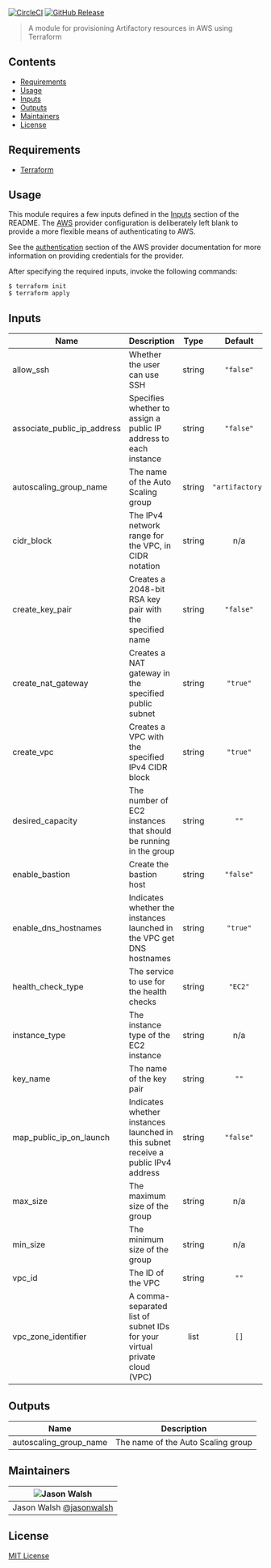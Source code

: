 [![CircleCI](https://img.shields.io/circleci/project/github/jasonwalsh/terraform-aws-artifactory.svg?style=flat-square)](https://circleci.com/gh/jasonwalsh/terraform-aws-artifactory) [![GitHub Release](https://img.shields.io/github/release/jasonwalsh/terraform-aws-artifactory.svg?style=flat-square)](https://github.com/jasonwalsh/terraform-aws-artifactory/releases/latest)

> A module for provisioning Artifactory resources in AWS using Terraform

## Contents

- [Requirements](#requirements)
- [Usage](#usage)
- [Inputs](#inputs)
- [Outputs](#outputs)
- [Maintainers](#maintainers)
- [License](#license)

## Requirements

- [Terraform](https://www.terraform.io/downloads.html)

## Usage

This module requires a few inputs defined in the [Inputs](#inputs) section of the README. The [AWS](https://www.terraform.io/docs/providers/aws/index.html) provider configuration is deliberately left blank to provide a more flexible means of authenticating to AWS.

See the [authentication](https://www.terraform.io/docs/providers/aws/index.html#authentication) section of the AWS provider documentation for more information on providing credentials for the provider.

After specifying the required inputs, invoke the following commands:

    $ terraform init
    $ terraform apply

<!-- BEGINNING OF PRE-COMMIT-TERRAFORM DOCS HOOK -->
## Inputs

| Name | Description | Type | Default | Required |
|------|-------------|:----:|:-----:|:-----:|
| allow\_ssh | Whether the user can use SSH | string | `"false"` | no |
| associate\_public\_ip\_address | Specifies whether to assign a public IP address to each instance | string | `"false"` | no |
| autoscaling\_group\_name | The name of the Auto Scaling group | string | `"artifactory"` | no |
| cidr\_block | The IPv4 network range for the VPC, in CIDR notation | string | n/a | yes |
| create\_key\_pair | Creates a 2048-bit RSA key pair with the specified name | string | `"false"` | no |
| create\_nat\_gateway | Creates a NAT gateway in the specified public subnet | string | `"true"` | no |
| create\_vpc | Creates a VPC with the specified IPv4 CIDR block | string | `"true"` | no |
| desired\_capacity | The number of EC2 instances that should be running in the group | string | `""` | no |
| enable\_bastion | Create the bastion host | string | `"false"` | no |
| enable\_dns\_hostnames | Indicates whether the instances launched in the VPC get DNS hostnames | string | `"true"` | no |
| health\_check\_type | The service to use for the health checks | string | `"EC2"` | no |
| instance\_type | The instance type of the EC2 instance | string | n/a | yes |
| key\_name | The name of the key pair | string | `""` | no |
| map\_public\_ip\_on\_launch | Indicates whether instances launched in this subnet receive a public IPv4 address | string | `"false"` | no |
| max\_size | The maximum size of the group | string | n/a | yes |
| min\_size | The minimum size of the group | string | n/a | yes |
| vpc\_id | The ID of the VPC | string | `""` | no |
| vpc\_zone\_identifier | A comma-separated list of subnet IDs for your virtual private cloud (VPC) | list | `[]` | no |

## Outputs

| Name | Description |
|------|-------------|
| autoscaling\_group\_name | The name of the Auto Scaling group |

<!-- END OF PRE-COMMIT-TERRAFORM DOCS HOOK -->

## Maintainers

| ![Jason Walsh](https://avatars3.githubusercontent.com/u/2184329?v=3&s=128) |
| ---------------------------------------------------------------------------|
| Jason Walsh [@jasonwalsh](https://github.com/jasonwalsh) |

## License

[MIT License](LICENSE)
